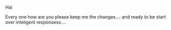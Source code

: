Hai

Every one how are you please keep me the changes....
and ready to be start over inteligent responsess....
